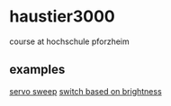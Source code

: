 # haustier3000

course at hochschule pforzheim

## examples

[servo sweep](https://planet.mblock.cc/project/2095272)
[switch based on brightness](https://planet.mblock.cc/project/2080659)
